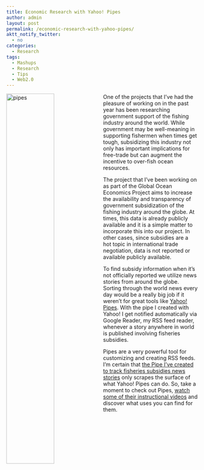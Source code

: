 ```yaml
---
title: Economic Research with Yahoo! Pipes
author: admin
layout: post
permalink: /economic-research-with-yahoo-pipes/
aktt_notify_twitter:
  - no
categories:
  - Research
tags:
  - Mashups
  - Research
  - Tips
  - Web2.0
---
```

<img src="http://beyondtheonewayweb.files.wordpress.com/2008/04/yahoo-pipes-edit-by-robin-good-4651.jpg" alt="pipes" width="50%" height="50%" align="left" />One of the projects that I&#8217;ve had the pleasure of working on in the past year has been researching government support of the fishing industry around the world. While government may be well-meaning in supporting fishermen when times get tough, subsidizing this industry not only has important implications for free-trade but can augment the incentive to over-fish ocean resources.

The project that I&#8217;ve been working on as part of the Global Ocean Economics Project aims to increase the availability and transparency of government subsidization of the fishing industry around the globe. At times, this data is already publicly available and it is a simple matter to incorporate this into our project. In other cases, since subsidies are a hot topic in international trade negotiation, data is not reported or available publicly available.

To find subsidy information when it&#8217;s not officially reported we utilize news stories from around the globe. Sorting through the world news every day would be a really big job if it weren&#8217;t for great tools like [Yahoo! Pipes][1]. With the pipe I created with Yahoo! I get notified automatically via Google Reader, my RSS feed reader, whenever a story anywhere in world is published involving fisheries subsidies.

Pipes are a very powerful tool for customizing and creating RSS feeds. I&#8217;m certain that [the Pipe I&#8217;ve created to track fisheries subsidies news stories][2] only scrapes the surface of what Yahoo! Pipes can do. So, take a moment to check out Pipes, [watch some of their instructional videos][3] and discover what uses you can find for them.

 [1]: http://pipes.yahoo.com/pipes/
 [2]: http://pipes.yahoo.com/andrewjdyck/fisheriessubsidiesnews
 [3]: http://video.yahoo.com/watch/5260536/13878389